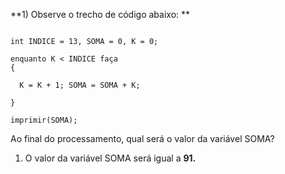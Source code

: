 **1) Observe o trecho de código abaixo: **

```

int INDICE = 13, SOMA = 0, K = 0;  

enquanto K < INDICE faça
{ 

  K = K + 1; SOMA = SOMA + K; 

} 

imprimir(SOMA);

```

Ao final do processamento, qual será o valor da variável SOMA?

1. O valor da variável SOMA será igual a **91.**
